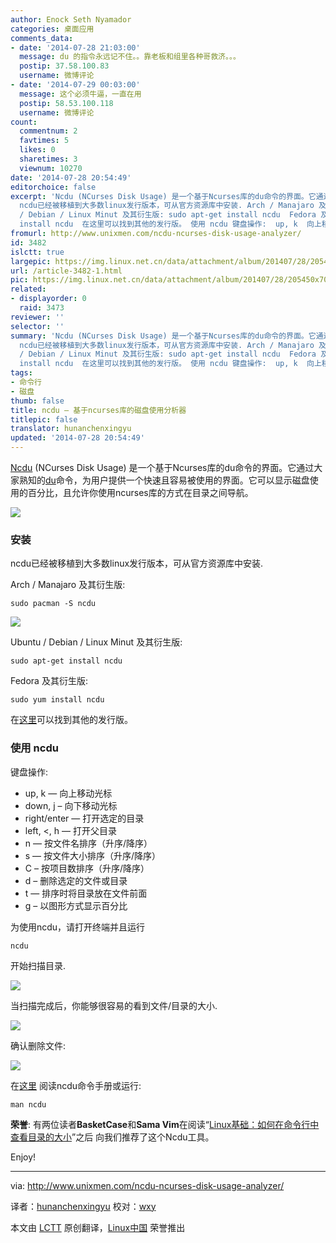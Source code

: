 ```yaml
---
author: Enock Seth Nyamador
categories: 桌面应用
comments_data:
- date: '2014-07-28 21:03:00'
  message: du 的指令永远记不住。。靠老板和组里各种哥救济。。。
  postip: 37.58.100.83
  username: 微博评论
- date: '2014-07-29 00:03:00'
  message: 这个必须牛逼，一直在用
  postip: 58.53.100.118
  username: 微博评论
count:
  commentnum: 2
  favtimes: 5
  likes: 0
  sharetimes: 3
  viewnum: 10270
date: '2014-07-28 20:54:49'
editorchoice: false
excerpt: 'Ncdu (NCurses Disk Usage) 是一个基于Ncurses库的du命令的界面。它通过大家熟知的du命令，为用户提供一个快速且容易被使用的界面。它可以显示磁盘使用的百分比，且允许你使用ncurses库的方式在目录之间导航。  安装
  ncdu已经被移植到大多数linux发行版本，可从官方资源库中安装. Arch / Manajaro 及其衍生版: sudo pacman -S ncdu   Ubuntu
  / Debian / Linux Minut 及其衍生版: sudo apt-get install ncdu  Fedora 及其衍生版: sudo yum
  install ncdu  在这里可以找到其他的发行版。 使用 ncdu 键盘操作:  up, k  向上移动光标 down, j'
fromurl: http://www.unixmen.com/ncdu-ncurses-disk-usage-analyzer/
id: 3482
islctt: true
largepic: https://img.linux.net.cn/data/attachment/album/201407/28/205450x700yxvyveqijslx.png
url: /article-3482-1.html
pic: https://img.linux.net.cn/data/attachment/album/201407/28/205450x700yxvyveqijslx.png.thumb.jpg
related:
- displayorder: 0
  raid: 3473
reviewer: ''
selector: ''
summary: 'Ncdu (NCurses Disk Usage) 是一个基于Ncurses库的du命令的界面。它通过大家熟知的du命令，为用户提供一个快速且容易被使用的界面。它可以显示磁盘使用的百分比，且允许你使用ncurses库的方式在目录之间导航。  安装
  ncdu已经被移植到大多数linux发行版本，可从官方资源库中安装. Arch / Manajaro 及其衍生版: sudo pacman -S ncdu   Ubuntu
  / Debian / Linux Minut 及其衍生版: sudo apt-get install ncdu  Fedora 及其衍生版: sudo yum
  install ncdu  在这里可以找到其他的发行版。 使用 ncdu 键盘操作:  up, k  向上移动光标 down, j'
tags:
- 命令行
- 磁盘
thumb: false
title: ncdu – 基于ncurses库的磁盘使用分析器
titlepic: false
translator: hunanchenxingyu
updated: '2014-07-28 20:54:49'
---
```


[Ncdu](http://dev.yorhel.nl/ncdu) (NCurses Disk Usage) 是一个基于Ncurses库的du命令的界面。它通过大家熟知的[du](http://www.unixmen.com/linux-basics-find-size-directory-commands/)命令，为用户提供一个快速且容易被使用的界面。它可以显示磁盘使用的百分比，且允许你使用ncurses库的方式在目录之间导航。


![](/data/attachment/album/201407/28/205450x700yxvyveqijslx.png)


### 安装


ncdu已经被移植到大多数linux发行版本，可从官方资源库中安装.


Arch / Manajaro 及其衍生版:



```
sudo pacman -S ncdu

```

![](/data/attachment/album/201407/28/205452rwwwoz0oeopp7jbm.png)


Ubuntu / Debian / Linux Minut 及其衍生版:



```
sudo apt-get install ncdu

```

Fedora 及其衍生版:



```
sudo yum install ncdu

```

在[这里](http://dev.yorhel.nl/ncdu)可以找到其他的发行版。


### 使用 ncdu


键盘操作:


* up, k — 向上移动光标
* down, j – 向下移动光标
* right/enter — 打开选定的目录
* left, <, h — 打开父目录
* n — 按文件名排序（升序/降序）
* s — 按文件大小排序（升序/降序）
* C – 按项目数排序（升序/降序）
* d – 删除选定的文件或目录
* t — 排序时将目录放在文件前面
* g – 以图形方式显示百分比


为使用ncdu，请打开终端并且运行



```
ncdu

```

开始扫描目录.


![](/data/attachment/album/201407/28/205453et20t329rklkqxkc.png)


当扫描完成后，你能够很容易的看到文件/目录的大小.


![](/data/attachment/album/201407/28/205455fwwmbzdhmhsb77xm.png)


确认删除文件:


![](/data/attachment/album/201407/28/205456jdfupuoz458w1dz5.png)


在[这里](http://dev.yorhel.nl/ncdu/man) 阅读ncdu命令手册或运行:



```
man ncdu

```

**荣誉**: 有两位读者**BasketCase**和**Sama Vim**在阅读“[Linux基础：如何在命令行中查看目录的大小](http://linux.cn/article-3473-1.html)”之后 向我们推荐了这个Ncdu工具。


Enjoy!




---


via: <http://www.unixmen.com/ncdu-ncurses-disk-usage-analyzer/>


译者：[hunanchenxingyu](https://github.com/hunanchenxingyu) 校对：[wxy](https://github.com/wxy)


本文由 [LCTT](https://github.com/LCTT/TranslateProject) 原创翻译，[Linux中国](http://linux.cn/) 荣誉推出
